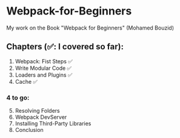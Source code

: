 # Webpack-for-Beginners
My work on the Book "Webpack for Beginners" (Mohamed Bouzid)
## Chapters (✅: I covered so far):
1. Webpack: Fist Steps ✅
2. Write Modular Code ✅
3. Loaders and Plugins ✅
4. Cache ✅
### 4 to go:
5. Resolving Folders
6. Webpack DevServer
7. Installing Third-Party Libraries
8. Conclusion

